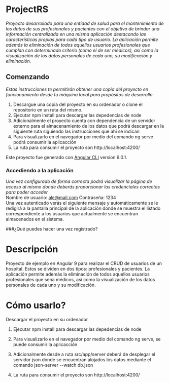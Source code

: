 # ProjectRS
_Proyecto desarrollado para una entidad de salud para el mantenimiento de los datos de sus profesionales y pacientes con el objetivo de brindar una información centralizada en una misma aplicación destacando las características propias para cada tipo de usuario. La aplicación permite además la eliminación de todos aquellos usuarios profesionales que cumplan con determinado criterio (como el de ser médicos), así como la visualización de los datos personales de cada uno, su modificación y eliminación._

## Comenzando
_Estas instrucciones te permitirán obtener una copia del proyecto en funcionamiento desde tu máquina local para propósitos de desarrollo._
<ol>
  <li>Descargue una copia del proyecto en su ordenador o clone el repositorio en un ruta del mismo.</li>
  <li>Ejecutar npm install para descargar las depedencias de node</li>
  <li>Adicionalmente el proyecto cuenta con dependencia de un servidor externo para el almacenamiento de los datos que podrá descargar en la siguiente ruta siguiendo las instrucciones que ahí se indican</li>
  <li>Para visualizarlo en el navegador por medio del comando ng serve podrá consumir la aplicacción</li>
  <li>La ruta para consumir el proyecto son http://localhost:4200/</li>
</ol>
    
Este proyecto fue generado con [Angular CLI](https://github.com/angular/angular-cli) version 9.0.1.

### Accediendo a la aplicación
_Una vez configurado de forma correcta podrá visualizar la página de acceso al mismo donde deberás proporcionar las credenciales correctas para poder acceder_
<img src="">
<br>
Nombre de usuario: ale@mail.com
Contraseña: 1234
<br>
Una vez autenticado verás el siguiente mensaje y automáticamente se le redigirá a la pantalla principal de la aplicación donde se muestra el listado correspondiente a los usuarios que actualmente se encuentran almacenados en el sistema.

###¿Qué puedes hacer una vez registrado?

# Descripción
Proyecto de ejemplo en Angular 9 para realizar el CRUD de usuarios de un hospital. Estos se dividen en dos tipos: profesionales y pacientes. La aplicación permite además la eliminación de todos aquellos usuarios profesionales que sena médicos, así como la visualización de los datos personales de cada uno y su modificación.

# Cómo usarlo?
Descargar el proyecto en su ordenador
1. Ejecutar npm install para descargar las depedencias de node
2. Para visualizarlo en el navegador por medio del comando ng serve, se puede consumir la aplicacción
3. Adicionalmente desde a ruta src/app/server deberá de desplegar el servidor json donde se encuentran alojados los datos mediante el comando
json-server --watch db.json

4. La ruta para consumir el proyecto son http://localhost:4200/
